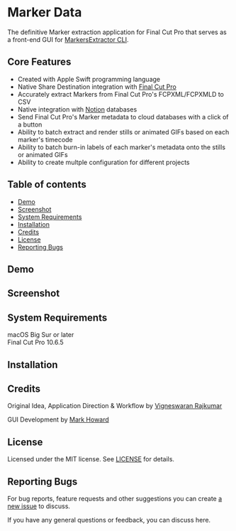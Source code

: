 # Marker Data

The definitive Marker extraction application for Final Cut Pro that serves as a front-end GUI for [MarkersExtractor CLI](https://github.com/TheAcharya/MarkersExtractor).

## Core Features

- Created with Apple Swift programming language 
- Native Share Destination integration with [Final Cut Pro](https://www.apple.com/final-cut-pro/)
- Accurately extract Markers from Final Cut Pro's FCPXML/FCPXMLD to CSV
- Native integration with [Notion](https://www.notion.so) databases
- Send Final Cut Pro's Marker metadata to cloud databases with a click of a button
- Ability to batch extract and render stills or animated GIFs based on each marker's timecode
- Ability to batch burn-in labels of each marker's metadata onto the stills or animated GIFs
- Ability to create multple configuration for different projects

## Table of contents
- [Demo](#demo)
- [Screenshot](#screenshot)
- [System Requirements](#system-requirements)
- [Installation](#installation)
- [Credits](#Credits)
- [License](#License)
- [Reporting Bugs](#reporting-bugs)

## Demo

## Screenshot

## System Requirements

macOS Big Sur or later <br> Final Cut Pro 10.6.5

## Installation

## Credits

Original Idea, Application Direction & Workflow by [Vigneswaran Rajkumar](https://twitter.com/IAmVigneswaran)

GUI Development by [Mark Howard](https://github.com/markydoodled)

## License

Licensed under the MIT license. See [LICENSE](https://github.com/TheAcharya/MarkerData/blob/main/LICENSE) for details.

## Reporting Bugs

For bug reports, feature requests and other suggestions you can create [a new issue](https://github.com/TheAcharya/MarkerData/issues) to discuss.

If you have any general questions or feedback, you can discuss here.
